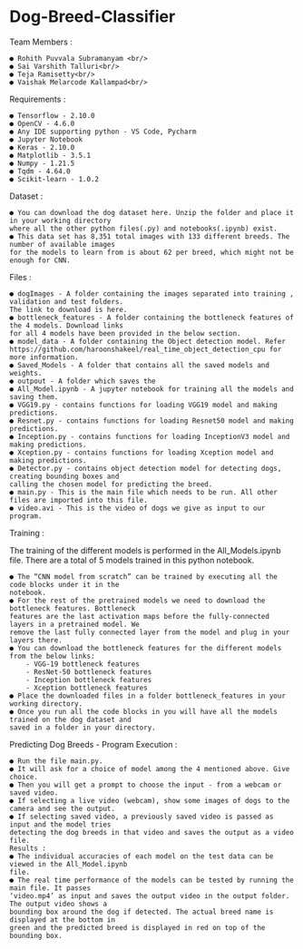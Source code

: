 # Dog-Breed-Classifier


Team Members :

    ● Rohith Puvvala Subramanyam <br/>
    ● Sai Varshith Talluri<br/>
    ● Teja Ramisetty<br/>
    ● Vaishak Melarcode Kallampad<br/>
    
    
Requirements :

    ● Tensorflow - 2.10.0
    ● OpenCV - 4.6.0
    ● Any IDE supporting python - VS Code, Pycharm
    ● Jupyter Notebook
    ● Keras - 2.10.0
    ● Matplotlib - 3.5.1
    ● Numpy - 1.21.5
    ● Tqdm - 4.64.0
    ● Scikit-learn - 1.0.2


Dataset :

    ● You can download the dog dataset here. Unzip the folder and place it in your working directory
    where all the other python files(.py) and notebooks(.ipynb) exist.
    ● This data set has 8,351 total images with 133 different breeds. The number of available images
    for the models to learn from is about 62 per breed, which might not be enough for CNN.


Files :

    ● dogImages - A folder containing the images separated into training , validation and test folders.
    The link to download is here.
    ● bottleneck_features - A folder containing the bottleneck features of the 4 models. Download links
    for all 4 models have been provided in the below section.
    ● model_data - A folder containing the Object detection model. Refer
    https://github.com/haroonshakeel/real_time_object_detection_cpu for more information.
    ● Saved_Models - A folder that contains all the saved models and weights.
    ● outpout - A folder which saves the
    ● All_Model.ipynb - A jupyter notebook for training all the models and saving them.
    ● VGG19.py - contains functions for loading VGG19 model and making predictions.
    ● Resnet.py - contains functions for loading Resnet50 model and making predictions.
    ● Inception.py - contains functions for loading InceptionV3 model and making predictions.
    ● Xception.py - contains functions for loading Xception model and making predictions.
    ● Detector.py - contains object detection model for detecting dogs, creating bounding boxes and
    calling the chosen model for predicting the breed.
    ● main.py - This is the main file which needs to be run. All other files are imported into this file.
    ● video.avi - This is the video of dogs we give as input to our program.


Training :

The training of the different models is performed in the All_Models.ipynb file. There are a total of 5 models
trained in this python notebook.

    ● The “CNN model from scratch” can be trained by executing all the code blocks under it in the
    notebook.
    ● For the rest of the pretrained models we need to download the bottleneck features. Bottleneck
    features are the last activation maps before the fully-connected layers in a pretrained model. We
    remove the last fully connected layer from the model and plug in your layers there.
    ● You can download the bottleneck features for the different models from the below links:
        - VGG-19 bottleneck features
        - ResNet-50 bottleneck features
        - Inception bottleneck features
        - Xception bottleneck features
    ● Place the downloaded files in a folder bottleneck_features in your working directory.
    ● Once you run all the code blocks in you will have all the models trained on the dog dataset and
    saved in a folder in your directory.

Predicting Dog Breeds - Program Execution :

    ● Run the file main.py.
    ● It will ask for a choice of model among the 4 mentioned above. Give choice.
    ● Then you will get a prompt to choose the input - from a webcam or saved video.
    ● If selecting a live video (webcam), show some images of dogs to the camera and see the output.
    ● If selecting saved video, a previously saved video is passed as input and the model tries
    detecting the dog breeds in that video and saves the output as a video file.
    Results :
    ● The individual accuracies of each model on the test data can be viewed in the All_Model.ipynb
    file.
    ● The real time performance of the models can be tested by running the main file. It passes
    ‘video.mp4’ as input and saves the output video in the output folder. The output video shows a
    bounding box around the dog if detected. The actual breed name is displayed at the bottom in
    green and the predicted breed is displayed in red on top of the bounding box.
